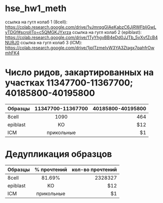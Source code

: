 # hse_hw1_meth
ссылка на гугл колаб 1 (8cell): https://colab.research.google.com/drive/1yJmrqgGIAeKabzC6JjRWFbljGwLvTDGf#scrollTo=c5QMGKJYxrza
ссылка на гугл колаб 2 (epiblast): https://colab.research.google.com/drive/1TyYhgvBB4eDd0JJTb_5vXvfZcB4NURJ0
ссылка на гугл колаб 3 (ICM): https://colab.research.google.com/drive/1jpITzmeIvW3YA3Ztagx7qahfrOwmhFK4

# Число ридов, закартированных на участках 11347700-11367700; 40185800-40195800
| Образцы       | 11347700-11367700  | 40185800-40195800 |
| ------------- |:------------------:| -----------------:|
| 8cell         | 1090               | 464               |
| epiblast      | KO |   $12 |
| ICM           | прикольные         |    $1 |

# Дедупликация образцов
| Образцы       | % прочтений  | кол-во прочтений |
| ------------- |:------------------:| -----------------:|
| 8cell         | 81.69%               | 2328327               |
| epiblast      | KO |   $12 |
| ICM           | прикольные         |    $1 |
